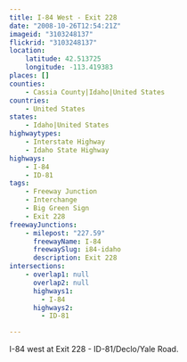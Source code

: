```yaml
---
title: I-84 West - Exit 228
date: "2008-10-26T12:54:21Z"
imageid: "3103248137"
flickrid: "3103248137"
location:
    latitude: 42.513725
    longitude: -113.419383
places: []
counties:
    - Cassia County|Idaho|United States
countries:
    - United States
states:
    - Idaho|United States
highwaytypes:
    - Interstate Highway
    - Idaho State Highway
highways:
    - I-84
    - ID-81
tags:
    - Freeway Junction
    - Interchange
    - Big Green Sign
    - Exit 228
freewayJunctions:
    - milepost: "227.59"
      freewayName: I-84
      freewaySlug: i84-idaho
      description: Exit 228
intersections:
    - overlap1: null
      overlap2: null
      highways1:
        - I-84
      highways2:
        - ID-81

---
```

I-84 west at Exit 228 - ID-81/Declo/Yale Road.